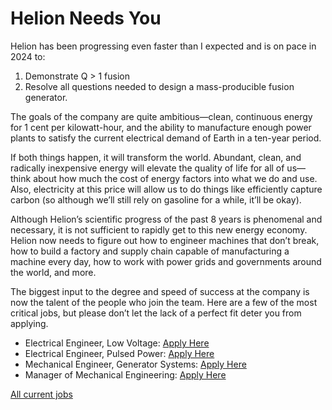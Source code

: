 # Helion Needs You

Helion has been progressing even faster than I expected and is on pace in 2024 to:

1. Demonstrate Q > 1 fusion
2. Resolve all questions needed to design a mass-producible fusion generator.

The goals of the company are quite ambitious—clean, continuous energy for 1 cent per kilowatt-hour, and the ability to manufacture enough power plants to satisfy the current electrical demand of Earth in a ten-year period.

If both things happen, it will transform the world. Abundant, clean, and radically inexpensive energy will elevate the quality of life for all of us—think about how much the cost of energy factors into what we do and use. Also, electricity at this price will allow us to do things like efficiently capture carbon (so although we’ll still rely on gasoline for a while, it’ll be okay).

Although Helion’s scientific progress of the past 8 years is phenomenal and necessary, it is not sufficient to rapidly get to this new energy economy. Helion now needs to figure out how to engineer machines that don’t break, how to build a factory and supply chain capable of manufacturing a machine every day, how to work with power grids and governments around the world, and more.

The biggest input to the degree and speed of success at the company is now the talent of the people who join the team. Here are a few of the most critical jobs, but please don’t let the lack of a perfect fit deter you from applying.

- Electrical Engineer, Low Voltage: [Apply Here](https://boards.greenhouse.io/helionenergy/jobs/4044506005)
- Electrical Engineer, Pulsed Power: [Apply Here](https://boards.greenhouse.io/helionenergy/jobs/4044510005)
- Mechanical Engineer, Generator Systems: [Apply Here](https://boards.greenhouse.io/helionenergy/jobs/4044522005)
- Manager of Mechanical Engineering: [Apply Here](https://boards.greenhouse.io/helionenergy/jobs/4044521005)

[All current jobs](https://www.helionenergy.com/careers/)
